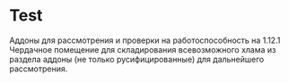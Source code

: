 # Test
Аддоны для рассмотрения и проверки на работоспособность на 1.12.1
Чердачное помещение для складирования всевозможного хлама из раздела аддоны (не только русифицированные) для дальнейшего рассмотрения.
